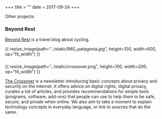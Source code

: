 +++
title = ""
date = 2017-09-24
+++

Other projects: 

### Beyond Rest

[Beyond Rest](https://0io.eu/beyondrest/) is a travel blog about cycling.
<p style="padding-bottom:10px">
<!-- <img src="/IMG_patagonia.jpg"  /> -->
{{ resize_image(path="../static/IMG_patagonia.jpg", height=100, width=600, op="fit_width") }}
</p>


{{ resize_image(path="../static/crossover.png", height=100, width=200, op="fit_width") }}

[The Crossover](https://0io.eu/thecrossover/) is a newsletter introducing basic concepts about privacy and security on the internet. It offers advice on digital rights, digital privacy, curates a list of articles, and provides recommendations for simple tools (programs, software, add-ons) that people can use to help them to be safe, secure, and private when online. We also aim to take a moment to explain technology concepts in everyday language, or link to sources that do the same. 


